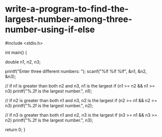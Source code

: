 # write-a-program-to-find-the-largest-number-among-three-number-using-if-else




#include <stdio.h>

int main() {

  double n1, n2, n3;

  printf("Enter three different numbers: ");
  scanf("%lf %lf %lf", &n1, &n2, &n3);

  // if n1 is greater than both n2 and n3, n1 is the largest
  if (n1 >= n2 && n1 >= n3)
    printf("%.2f is the largest number.", n1);

  // if n2 is greater than both n1 and n3, n2 is the largest
  if (n2 >= n1 && n2 >= n3)
    printf("%.2f is the largest number.", n2);

  // if n3 is greater than both n1 and n2, n3 is the largest
  if (n3 >= n1 && n3 >= n2)
    printf("%.2f is the largest number.", n3);

  return 0;
}
